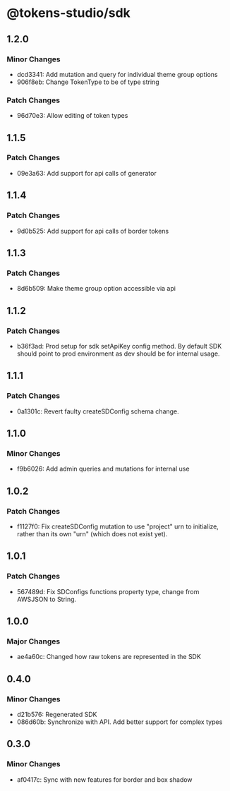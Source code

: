 # @tokens-studio/sdk

## 1.2.0

### Minor Changes

- dcd3341: Add mutation and query for individual theme group options
- 906f8eb: Change TokenType to be of type string

### Patch Changes

- 96d70e3: Allow editing of token types

## 1.1.5

### Patch Changes

- 09e3a63: Add support for api calls of generator

## 1.1.4

### Patch Changes

- 9d0b525: Add support for api calls of border tokens

## 1.1.3

### Patch Changes

- 8d6b509: Make theme group option accessible via api

## 1.1.2

### Patch Changes

- b36f3ad: Prod setup for sdk setApiKey config method. By default SDK should point to prod environment as dev should be for internal usage.

## 1.1.1

### Patch Changes

- 0a1301c: Revert faulty createSDConfig schema change.

## 1.1.0

### Minor Changes

- f9b6026: Add admin queries and mutations for internal use

## 1.0.2

### Patch Changes

- f1127f0: Fix createSDConfig mutation to use "project" urn to initialize, rather than its own "urn" (which does not exist yet).

## 1.0.1

### Patch Changes

- 567489d: Fix SDConfigs functions property type, change from AWSJSON to String.

## 1.0.0

### Major Changes

- ae4a60c: Changed how raw tokens are represented in the SDK

## 0.4.0

### Minor Changes

- d21b576: Regenerated SDK
- 086d60b: Synchronize with API. Add better support for complex types

## 0.3.0

### Minor Changes

- af0417c: Sync with new features for border and box shadow
